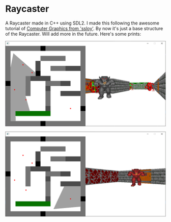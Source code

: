 # Raycaster

A Raycaster made in C++ using SDL2. I made this following the awesome tutorial of [Computer Graphics from 'ssloy'](https://github.com/ssloy/tinyraycaster/wiki). By now it's just a
base structure of the Raycaster. Will add more in the future. Here's some prints:

![Screen 1](https://github.com/lucpena/Raycaster/blob/master/ss/raycaster.png)

![Screen 2](https://github.com/lucpena/Raycaster/blob/master/ss/raycaster2.png)
